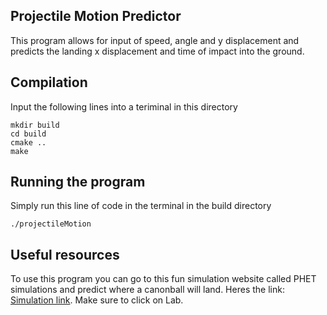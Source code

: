 ## Projectile Motion Predictor ##
This program allows for input of speed, angle and y displacement and predicts the landing
x displacement and time of impact into the ground.

## Compilation ##
Input the following lines into a teriminal in this directory

	mkdir build
	cd build
	cmake ..
	make

## Running the program ##
Simply run this line of code in the terminal in the build directory

	./projectileMotion

## Useful resources ##
To use this program you can go to this fun simulation website
called PHET simulations and predict where a canonball will land.
Heres the link: [Simulation link](https://phet.colorado.edu/sims/html/projectile-motion/latest/projectile-motion_en.html).
Make sure to click on Lab.
